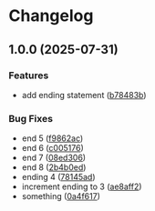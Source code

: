 # Changelog

## 1.0.0 (2025-07-31)


### Features

* add ending statement ([b78483b](https://github.com/thanadolps/rps/commit/b78483b9574e56b01736788518c248729dfd50ae))


### Bug Fixes

* end 5 ([f9862ac](https://github.com/thanadolps/rps/commit/f9862ac45c79dad8b63bc75c4066c5e45dd9f465))
* end 6 ([c005176](https://github.com/thanadolps/rps/commit/c0051763be19c2029d9f7cbdb4c1c628b7ef559c))
* end 7 ([08ed306](https://github.com/thanadolps/rps/commit/08ed306997cd94c636d3392e5bb9a75380e19c4c))
* end 8 ([2b4b0ed](https://github.com/thanadolps/rps/commit/2b4b0ed984cd3334fc549a2b86116c704496ad77))
* ending 4 ([78145ad](https://github.com/thanadolps/rps/commit/78145adf346cadf83ca23b7930328e464d999ce9))
* increment ending to 3 ([ae8aff2](https://github.com/thanadolps/rps/commit/ae8aff2f3e9b560b32935ae5cd7920154385c934))
* something ([0a4f617](https://github.com/thanadolps/rps/commit/0a4f617062bd5f4560e47c4e808c108efb0e4f26))

